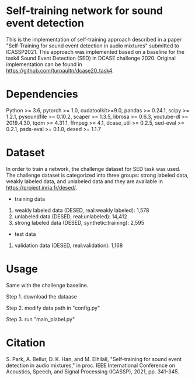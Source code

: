 # Self-training network for sound event detection
This is the implementation of self-training approach described in a paper "Self-Training for sound event detection in audio mixtures" submitted to ICASSP2021.
This approach was implemented based on a baseline for the task4 Sound Event Detection (SED) in DCASE challenge 2020.
Original implementation can be found in https://github.com/turpaultn/dcase20_task4.

# Dependencies
Python >= 3.6, pytorch >= 1.0, cudatoolkit>=9.0, pandas >= 0.24.1, scipy >= 1.2.1, pysoundfile >= 0.10.2, scaper >= 1.3.5, librosa >= 0.6.3, youtube-dl >= 2019.4.30, tqdm >= 4.31.1, ffmpeg >= 4.1, dcase_util >= 0.2.5, sed-eval >= 0.2.1, psds-eval >= 0.1.0, desed >= 1.1.7

# Dataset
In order to train a network, the challenge dataset for SED task was used.
The challenge dataset is categorized into three groups: strong labeled data, weakly labeled data, and unlabeled data and they are available in https://project.inria.fr/desed/.

- training data
 1) weakly labeled data (DESED, real:weakly labeled): 1,578
 2) unlabeled data (DESED, real:unlabeled): 14,412
 3) strong labeled data (DESED, synthetic:training): 2,595
 
- test data
 1) validation data (DESED, real:validation): 1,168

# Usage
Same with the challenge baseline.

Step 1. download the dataase

Step 2. modify data path in "config.py"

Step 3. run "main_plabel.py"

# Citation
S. Park, A. Bellur, D. K. Han, and M. Elhilali, "Self-training for sound event detection in audio mixtures," in proc. IEEE International Conference on Acoustics, Speech, and Signal Processing (ICASSP), 2021, pp. 341-345.
